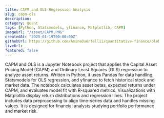 ```yaml
---
title: CAPM and OLS Regression Analysis 
slug: capm-ols 
description: 
category: Quant
tags: [Python, Statsmodels, yfinance, Matplotlib, CAPM] 
imageUrl: "/asset/CAPM.PNG" 
createdAt: "2025-01-19T00:00:00Z" 
githubUrl: https://github.com/AmineOuerfellii/quantitative-finance/blob/main/CAPM%2BOLS.ipynb
liveUrl: 
featured: false
---
```

CAPM and OLS is a Jupyter Notebook project that applies the Capital Asset Pricing Model (CAPM) and Ordinary Least Squares (OLS) regression to analyze asset returns. Written in Python, it uses Pandas for data handling, Statsmodels for OLS regression, and yfinance to fetch historical stock and market data. The notebook calculates asset betas, expected returns under CAPM, and evaluates model fit with R-squared metrics. Visualizations with Matplotlib display return distributions and regression lines. The project includes data preprocessing to align time-series data and handles missing values. It is designed for financial analysts studying portfolio performance and market risk. 